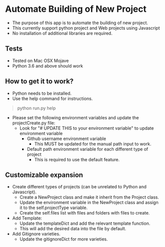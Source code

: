# Automate Building of New Project
* The purpose of this app is to automate the building of new project.
* This currently support python project and Web projects using Javascript
* No installation of additional libraries are required.

## Tests
* Tested on Mac OSX Mojave
* Python 3.6 and above should work

## How to get it to work?
* Python needs to be installed.
* Use the help command for instructions.
> python run.py help
* Please set the following environment variables and update the projectCreate.py file:
    * Look for "# UPDATE THIS to your environment variable" to update environment variable
        * Github username environment variable
            * This MUST be updated for the manual path input to work.
        * Default path environment variable for each different type of project
            * This is required to use the default feature.

## Customizable expansion
* Create different types of projects (can be unrelated to Python and Javascript).
    * Create a NewProject class and make it inherit from the Project class.
    * Update the environment variable in the NewProject class and assign it to the self.projectType variable.
    * Create the self.files list with files and folders with files to create.
* Add Template:
    * Update the templateDict and add the relevant template function.
    * This will add the desired data into the file by default.
* Add Gitignore varieties.
    * Update the gitignoreDict for more varieties.
